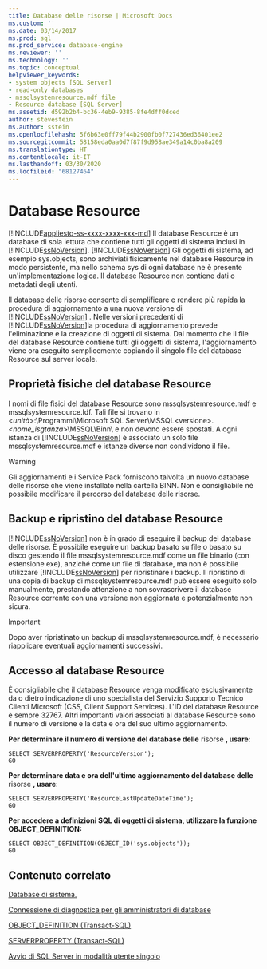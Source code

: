 ```yaml
---
title: Database delle risorse | Microsoft Docs
ms.custom: ''
ms.date: 03/14/2017
ms.prod: sql
ms.prod_service: database-engine
ms.reviewer: ''
ms.technology: ''
ms.topic: conceptual
helpviewer_keywords:
- system objects [SQL Server]
- read-only databases
- mssqlsystemresource.mdf file
- Resource database [SQL Server]
ms.assetid: d592b2b4-bc36-4eb9-9385-8fe4dff0dced
author: stevestein
ms.author: sstein
ms.openlocfilehash: 5f6b63e0ff79f44b2900fb0f727436ed36401ee2
ms.sourcegitcommit: 58158eda0aa0d7f87f9d958ae349a14c0ba8a209
ms.translationtype: HT
ms.contentlocale: it-IT
ms.lasthandoff: 03/30/2020
ms.locfileid: "68127464"
---
```

# <a name="resource-database"></a>Database Resource
[!INCLUDE[appliesto-ss-xxxx-xxxx-xxx-md](../../includes/appliesto-ss-xxxx-xxxx-xxx-md.md)]
  Il database Resource è un database di sola lettura che contiene tutti gli oggetti di sistema inclusi in [!INCLUDE[ssNoVersion](../../includes/ssnoversion-md.md)]. [!INCLUDE[ssNoVersion](../../includes/ssnoversion-md.md)] Gli oggetti di sistema, ad esempio sys.objects, sono archiviati fisicamente nel database Resource in modo persistente, ma nello schema sys di ogni database ne è presente un'implementazione logica. Il database Resource non contiene dati o metadati degli utenti.  
  
 Il database delle risorse consente di semplificare e rendere più rapida la procedura di aggiornamento a una nuova versione di [!INCLUDE[ssNoVersion](../../includes/ssnoversion-md.md)] . Nelle versioni precedenti di [!INCLUDE[ssNoVersion](../../includes/ssnoversion-md.md)]la procedura di aggiornamento prevede l'eliminazione e la creazione di oggetti di sistema. Dal momento che il file del database Resource contiene tutti gli oggetti di sistema, l'aggiornamento viene ora eseguito semplicemente copiando il singolo file del database Resource sul server locale.  
  
## <a name="physical-properties-of-resource"></a>Proprietà fisiche del database Resource  
 I nomi di file fisici del database Resource sono mssqlsystemresource.mdf e mssqlsystemresource.ldf. Tali file si trovano in \<*unità*>:\Programmi\Microsoft SQL Server\MSSQL\<versione>.\<*nome_isgtanza*>\MSSQL\Binn\ e non devono essere spostati. A ogni istanza di [!INCLUDE[ssNoVersion](../../includes/ssnoversion-md.md)] è associato un solo file mssqlsystemresource.mdf e istanze diverse non condividono il file.  
  
> [!WARNING]  
>  Gli aggiornamenti e i Service Pack forniscono talvolta un nuovo database delle risorse che viene installato nella cartella BINN. Non è consigliabile né possibile modificare il percorso del database delle risorse.  
  
## <a name="backing-up-and-restoring-the-resource-database"></a>Backup e ripristino del database Resource  
 [!INCLUDE[ssNoVersion](../../includes/ssnoversion-md.md)] non è in grado di eseguire il backup del database delle risorse. È possibile eseguire un backup basato su file o basato su disco gestendo il file mssqlsystemresource.mdf come un file binario (con estensione exe), anziché come un file di database, ma non è possibile utilizzare [!INCLUDE[ssNoVersion](../../includes/ssnoversion-md.md)] per ripristinare i backup. Il ripristino di una copia di backup di mssqlsystemresource.mdf può essere eseguito solo manualmente, prestando attenzione a non sovrascrivere il database Resource corrente con una versione non aggiornata e potenzialmente non sicura.  
  
> [!IMPORTANT]  
>  Dopo aver ripristinato un backup di mssqlsystemresource.mdf, è necessario riapplicare eventuali aggiornamenti successivi.  
  
## <a name="accessing-the-resource-database"></a>Accesso al database Resource  
 È consigliabile che il database Resource venga modificato esclusivamente da o dietro indicazione di uno specialista del Servizio Supporto Tecnico Clienti Microsoft (CSS, Client Support Services). L'ID del database Resource è sempre 32767. Altri importanti valori associati al database Resource sono il numero di versione e la data e ora del suo ultimo aggiornamento.  
  
 **Per determinare il numero di versione del database delle** risorse **, usare**:  
  
```  
SELECT SERVERPROPERTY('ResourceVersion');  
GO  
```  
  
 **Per determinare data e ora dell'ultimo aggiornamento del database delle** risorse **, usare**:  
  
```  
SELECT SERVERPROPERTY('ResourceLastUpdateDateTime');  
GO  
```  
  
 **Per accedere a definizioni SQL di oggetti di sistema, utilizzare la funzione OBJECT_DEFINITION:**  
  
```  
SELECT OBJECT_DEFINITION(OBJECT_ID('sys.objects'));  
GO  
```  
  
## <a name="related-content"></a>Contenuto correlato  
 [Database di sistema.](../../relational-databases/databases/system-databases.md)  
  
 [Connessione di diagnostica per gli amministratori di database](../../database-engine/configure-windows/diagnostic-connection-for-database-administrators.md)  
  
 [OBJECT_DEFINITION &#40;Transact-SQL&#41;](../../t-sql/functions/object-definition-transact-sql.md)  
  
 [SERVERPROPERTY &#40;Transact-SQL&#41;](../../t-sql/functions/serverproperty-transact-sql.md)  
  
 [Avvio di SQL Server in modalità utente singolo](../../database-engine/configure-windows/start-sql-server-in-single-user-mode.md)  
  
  
